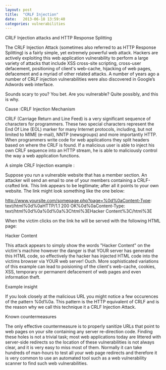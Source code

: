 ```yaml
---
layout: post
title:  "CRLF Injection"
date:   2013-06-18 13:59:40
categories: vulnerabilities
---
```


CRLF Injection attacks and HTTP Response Splitting

The CRLF Injection Attack (sometimes also referred to as HTTP Response Splitting) is a fairly simple, yet extremely powerful web attack.  Hackers are actively exploiting this web application vulnerability to perform a large variety of attacks that include XSS cross-site scripting, cross-user defacement, positioning of client's web-cache, hijacking of web pages, defacement and a myriad of other related attacks.  A number of years ago a number of CRLF injection vulnerabilities were also discovered in Google’s Adwords web interface.

Sounds scary to you? You bet. Are you vulnerable? Quite possibly, and this is why.

Cause :CRLF Injection Mechanism

CRLF (Carriage Return and Line Feed) is a very significant sequence of characters for programmers. These two special characters represent the End Of Line (EOL) marker for many Internet protocols, including, but not limited to MIME (e-mail), NNTP (newsgroups) and more importantly HTTP.  When programmers write code for web applications they split headers based on where the CRLF is found. If a malicious user is able to inject his own CRLF sequence into an HTTP stream, he is able to maliciously control the way a web application functions.

A simple CRLF Injection example :

Suppose you run a vulnerable website that has a member section. An attacker will send an email to one of your members containing a CRLF-crafted link. This link appears to be legitimate; after all it points to your own website.  The link might look something like the one below:

http://www.yoursite.com/somepage.php?page=%0d%0aContent-Type: text/html%0d%0aHTTP/1.1 200 OK%0d%0aContent-Type: text/html%0d%0a%0d%0a%3Chtml%3EHacker Content%3C/html%3E

When the victim clicks on the link he will be served with the following HTML page:

<html>Hacker Content</html>

This attack appears to simply show the words "Hacker Content" on the victim's machine however the danger is that YOUR server has generated this HTML code, so effectively the hacker has injected HTML code into the victims browser via YOUR web server! Ouch.  More sophisticated variations of this example can lead to poisioning of the client's web-cache, cookies, XSS, temporary or permanent defacement of web pages and even information theft.

Example insight

If you look closely at the malicious URL you might notice a few occurences of the pattern %0d%0a. This pattern is the HTTP equivalent of CRLF and is the reason why we call this technique it a CRLF Injection Attack.

Known countermeasures

The only effective countermeasure is to properly sanitize URLs that point to web pages on your site containing any server re-direction code. Finding these holes is not a trivial task; most web applications today are littered with server-side redirects so the location of these vulnerabilities is not always clear, and it is very easy to miss most of them. Normally it can take hundreds of man-hours to test all your web page redirects and therefore it is very common to use an automated tool such as a web vulnerability scanner to find such web vulnerabilities.